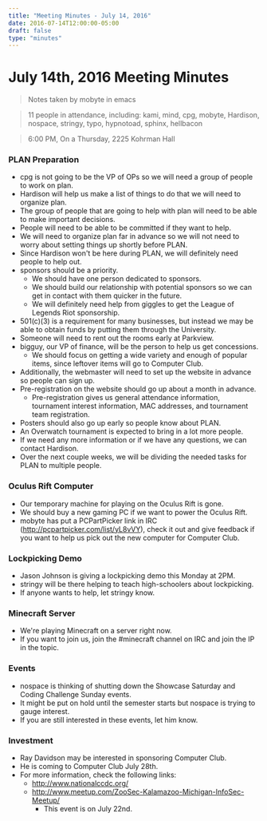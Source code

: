 ```yaml
---
title: "Meeting Minutes - July 14, 2016"
date: 2016-07-14T12:00:00-05:00
draft: false
type: "minutes"
---
```


# July 14th, 2016 Meeting Minutes
> Notes taken by mobyte in emacs

> 11 people in attendance, including: kami, mind, cpg, mobyte, Hardison, nospace, stringy, typo, hypnotoad, sphinx, hellbacon

> 6:00 PM, On a Thursday, 2225 Kohrman Hall

### PLAN Preparation
- cpg is not going to be the VP of OPs so we will need a group of people to work on plan.
- Hardison will help us make a list of things to do that we will need to organize plan.
- The group of people that are going to help with plan will need to be able to make important decisions.
- People will need to be able to be committed if they want to help.
- We will need to organize plan far in advance so we will not need to worry about setting things up shortly before PLAN.
- Since Hardison won't be here during PLAN, we will definitely need people to help out.
- sponsors should be a priority.
  - We should have one person dedicated to sponsors.
  - We should build our relationship with potential sponsors so we can get in contact with them quicker in the future.
  - We will definitely need help from giggles to get the League of Legends Riot sponsorship.
- 501(c)(3) is a requirement for many businesses, but instead we may be able to obtain funds by putting them through the University.
- Someone will need to rent out the rooms early at Parkview.
- bigguy, our VP of finance, will be the person to help us get concessions.
  - We should focus on getting a wide variety and enough of popular items, since leftover items will go to Computer Club.
- Additionally, the webmaster will need to set up the website in advance so people can sign up.
- Pre-registration on the website should go up about a month in advance.
  - Pre-registration gives us general attendance information, tournament interest information, MAC addresses, and tournament team registration.
- Posters should also go up early so people know about PLAN.
- An Overwatch tournament is expected to bring in a lot more people.
- If we need any more information or if we have any questions, we can contact Hardison.
- Over the next couple weeks, we will be dividing the needed tasks for PLAN to multiple people.

### Oculus Rift Computer
- Our temporary machine for playing on the Oculus Rift is gone.
- We should buy a new gaming PC if we want to power the Oculus Rift.
- mobyte has put a PCPartPicker link in IRC (http://pcpartpicker.com/list/yL8vVY), check it out and give feedback if you want to help us pick out the new computer for Computer Club.

### Lockpicking Demo
- Jason Johnson is giving a lockpicking demo this Monday at 2PM.
- stringy will be there helping to teach high-schoolers about lockpicking.
- If anyone wants to help, let stringy know.

### Minecraft Server
- We're playing Minecraft on a server right now.
- If you want to join us, join the #minecraft channel on IRC and join the IP in the topic.

### Events
- nospace is thinking of shutting down the Showcase Saturday and Coding Challenge Sunday events.
- It might be put on hold until the semester starts but nospace is trying to gauge interest.
- If you are still interested in these events, let him know.

### Investment
- Ray Davidson may be interested in sponsoring Computer Club.
- He is coming to Computer Club July 28th.
- For more information, check the following links:
  - http://www.nationalccdc.org/
  - http://www.meetup.com/ZooSec-Kalamazoo-Michigan-InfoSec-Meetup/
	- This event is on July 22nd.
